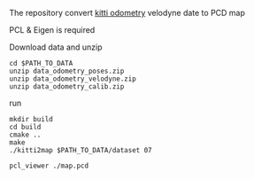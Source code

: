 The repository convert [kitti odometry](http://www.cvlibs.net/datasets/kitti/eval_odometry.php) velodyne date to PCD map

PCL & Eigen is required

Download data and unzip
```
cd $PATH_TO_DATA
unzip data_odometry_poses.zip
unzip data_odometry_velodyne.zip
unzip data_odometry_calib.zip
```

run
```
mkdir build
cd build
cmake ..
make
./kitti2map $PATH_TO_DATA/dataset 07
```

```
pcl_viewer ./map.pcd
```